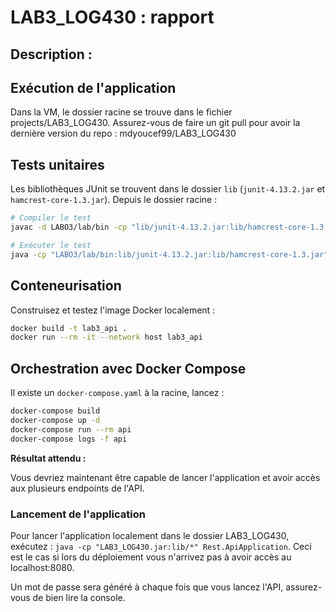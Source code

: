 # LAB3_LOG430 : rapport

## Description : 

## Exécution de l'application
Dans la VM, le dossier racine se trouve dans le fichier projects/LAB3_LOG430. Assurez-vous de faire un git pull pour avoir la dernière version du repo : mdyoucef99/LAB3_LOG430

## Tests unitaires

Les bibliothèques JUnit se trouvent dans le dossier `lib` (`junit-4.13.2.jar` et `hamcrest-core-1.3.jar`). Depuis le dossier racine :

```bash
# Compiler le test
javac -d LABO3/lab/bin -cp "lib/junit-4.13.2.jar:lib/hamcrest-core-1.3.jar" LABO3/lab/tests/lab/tests/AppTest.java

# Exécuter le test
java -cp "LABO3/lab/bin:lib/junit-4.13.2.jar:lib/hamcrest-core-1.3.jar" org.junit.runner.JUnitCore lab.tests.AppTest
```

## Conteneurisation

Construisez et testez l'image Docker localement :

```bash
docker build -t lab3_api .
docker run --rm -it --network host lab3_api
```

## Orchestration avec Docker Compose

Il existe un `docker-compose.yaml` à la racine, lancez :

```bash
docker-compose build
docker-compose up -d 
docker-compose run --rm api
docker-compose logs -f api
```

**Résultat attendu :** 

Vous devriez maintenant être capable de lancer l'application et avoir accès aux plusieurs endpoints de l'API.

### Lancement de l'application

Pour lancer l'application localement dans le dossier LAB3_LOG430, exécutez : `java -cp "LAB3_LOG430.jar:lib/*" Rest.ApiApplication`. Ceci est le cas si lors du déploiement vous n'arrivez pas à avoir accès au localhost:8080.

Un mot de passe sera généré à chaque fois que vous lancez l'API, assurez-vous de bien lire la console.




